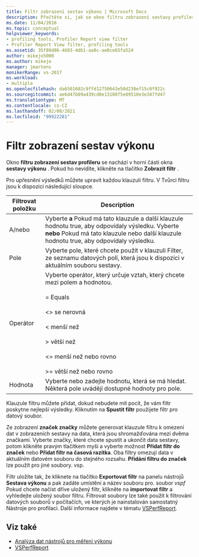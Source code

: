 ```yaml
---
title: Filtr zobrazení sestav výkonu | Microsoft Docs
description: Přečtěte si, jak se okno filtru zobrazení sestavy profileru nachází v horní části okna sestavy výkonu.
ms.date: 11/04/2016
ms.topic: conceptual
helpviewer_keywords:
- profiling tools, Profiler Report view filter
- Profiler Report View filter, profiling tools
ms.assetid: 35f89d86-4683-4db1-aa0c-ae0ce65fa524
author: mikejo5000
ms.author: mikejo
manager: jmartens
monikerRange: vs-2017
ms.workload:
- multiple
ms.openlocfilehash: da6501602c9ffd12750643e50d230ef15c0f922c
ms.sourcegitcommit: ae6d47b09a439cd0e13180f5e89510e3e347fd47
ms.translationtype: MT
ms.contentlocale: cs-CZ
ms.lasthandoff: 02/08/2021
ms.locfileid: "99922281"
---
```

# <a name="performance-report-view-filter"></a>Filtr zobrazení sestav výkonu
Okno **filtru zobrazení sestav profileru** se nachází v horní části okna **sestavy výkonu** . Pokud ho nevidíte, klikněte na tlačítko **Zobrazit filtr** .

 Pro upřesnění výsledků můžete upravit každou klauzuli filtru. V Tvůrci filtru jsou k dispozici následující sloupce.

|Filtrovat položku|Description|
|-----------------|-----------------|
|A/nebo|Vyberte **a** Pokud má tato klauzule a další klauzule hodnotu true, aby odpovídaly výsledku. Vyberte **nebo** Pokud má tato klauzule nebo další klauzule hodnotu true, aby odpovídaly výsledku.|
|Pole|Vyberte pole, které chcete použít v klauzuli Filter, ze seznamu datových polí, která jsou k dispozici v aktuálním souboru sestavy.|
|Operátor|Vyberte operátor, který určuje vztah, který chcete mezi polem a hodnotou.<br /><br /> = Equals<br /><br /> <>  se nerovná<br /><br /> < menší než<br /><br /> > větší než<br /><br /> <= menší než nebo rovno<br /><br /> >= větší než nebo rovno|
|Hodnota|Vyberte nebo zadejte hodnotu, která se má hledat. Některá pole uvádějí dostupné hodnoty pro pole.|

 Klauzule filtru můžete přidat, dokud nebudete mít pocit, že vám filtr poskytne nejlepší výsledky. Kliknutím na **Spustit filtr** použijete filtr pro datový soubor.

 Ze zobrazení **značek značky** můžete generovat klauzule filtru k omezení dat v zobrazeních sestavy na data, která jsou shromažďována mezi dvěma značkami. Vyberte značky, které chcete spustit a ukončit data sestavy, potom klikněte pravým tlačítkem myši a vyberte možnost **Přidat filtr do značek** nebo **Přidat filtr na časová razítka**. Oba filtry omezují data v aktuálním datovém souboru do stejného rozsahu. **Přidání filtru do značek** lze použít pro jiné soubory. vsp.

 Filtr uložíte tak, že kliknete na tlačítko **Exportovat filtr** na panelu nástrojů **Sestava výkonu** a pak zadáte umístění a název souboru pro. soubor *vspf* Pokud chcete načíst dříve uložený filtr, klikněte na **importovat filtr** a vyhledejte uložený soubor filtru. Filtrovat soubory lze také použít k filtrování datových souborů v počítačích, ve kterých je nainstalován samostatný Nástroje pro profilaci. Další informace najdete v tématu [VSPerfReport](../profiling/vsperfreport.md).

## <a name="see-also"></a>Viz také
- [Analýza dat nástrojů pro měření výkonu](../profiling/analyzing-performance-tools-data.md)
- [VSPerfReport](../profiling/vsperfreport.md)
